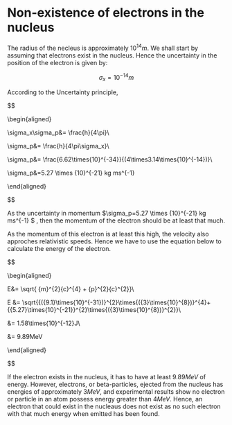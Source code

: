# Non-existence of electrons in the nucleus

The radius of the necleus is approximately ${10}^{14}m$. We shall start by assuming that electrons exist in the nucleus. Hence the uncertainty in the position of the electron is given by:

$$\sigma_x= {10}^{-14}m$$


According to the Uncertainty principle,

$$
\begin{aligned}
\sigma_x\sigma_p&= \frac{h}{4\pi}\\
\sigma_p&= \frac{h}{4\pi\sigma_x}\\
\sigma_p&= \frac{6.62\times{10}^{-34}}{(4\times3.14\times{10}^{-14})}\\
\sigma_p&=5.27 \times {10}^{-21} kg ms^{-1}
\end{aligned}
$$

As the uncertainty in momentum $\sigma_p=5.27 \times {10}^{-21} kg ms^{-1} $ , then the momentum of the electron should be at least that much.

As the momentum of this electron is at least this high, the velocity also approches relativistic speeds. Hence we have to use the equation below to calculate the energy of the electron.




$$
\begin{aligned}
E&=  \sqrt{ {m}^{2}{c}^{4} + {p}^{2}{c}^{2}}\\
E &= \sqrt{{({9.1}\times{10}^{-31})}^{2}\times{({3}\times{10}^{8})}^{4}+{{5.27}\times{10}^{-21}}^{2}\times{({3}\times{10}^{8})}^{2}}\\
&= 1.58\times{10}^{-12}J\\
&= 9.89MeV
\end{aligned}
$$

If the electron exists in the nucleus, it has to have at least $9.89 MeV$ of energy. However, electrons, or beta-particles, ejected from the nucleus has energies of approximately $3 MeV$, and experimental results show no electron or particle in an atom possess energy greater than $4MeV$. Hence, an electron that could exist in the nucleaus does not exist as no such electron with that much energy when emitted has been found.